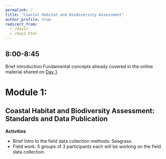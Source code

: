 ```yaml
---
permalink: /
title: "Coastal Habitat and Biodiversity Assessment"
author_profile: true
redirect_from: 
  - /day1/
  - /day1.html
---
```


## 8:00-8:45

Brief introduction
Fundamental concepts already covered in the online material shared on [Day 1](https://cperaltab.github.io/ADAPT/day1/).

# Module 1: 

## Coastal Habitat and Biodiversity Assessment: Standards and Data Publication

**Activities**

- Brief Intro to the field data collection methods: Seagrass.
- Field work: 5 groups of 3  participants each will be working on the field data collection.



